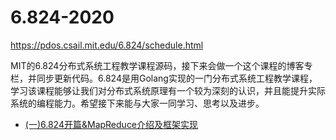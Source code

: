 # 6.824-2020
https://pdos.csail.mit.edu/6.824/schedule.html

MIT的6.824分布式系统工程教学课程源码，接下来会做一个这个课程的博客专栏，并同步更新代码。6.824是用Golang实现的一门分布式系统工程教学课程，学习该课程能够让我们对分布式系统原理有一个较为深刻的认识，并且能提升实际系统的编程能力。希望接下来能与大家一同学习、思考以及进步。

- [(一)6.824开篇&MapReduce介绍及框架实现](https://berryjam.github.io/2020/09/6.824%E5%88%86%E5%B8%83%E5%BC%8F%E7%B3%BB%E7%BB%9F%E8%AF%BE%E7%A8%8B%E7%B3%BB%E5%88%97(%E4%B8%80)-MapReduce%E4%BB%8B%E7%BB%8D%E5%8F%8A%E6%A1%86%E6%9E%B6%E5%AE%9E%E7%8E%B0/)
